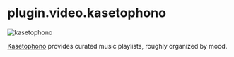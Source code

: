 # plugin.video.kasetophono

![kasetophono](https://pbs.twimg.com/profile_images/465162035236315138/smj6JE0Q.png)

[Kasetophono](http://www.kasetophono.com) provides curated music playlists, roughly organized by mood.

